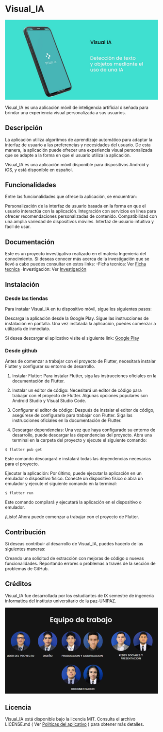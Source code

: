 # Visual_IA

![screenshot.png](https://raw.githubusercontent.com/CarlosGarces1/Visual_IA/main/Banner_general.jpg)  

Visual_IA es una aplicación móvil de inteligencia artificial diseñada para brindar una experiencia visual personalizada a sus usuarios.

## Descripción
La aplicación utiliza algoritmos de aprendizaje automático para adaptar la interfaz de usuario a las preferencias y necesidades del usuario. De esta manera, la aplicación puede ofrecer una experiencia visual personalizada que se adapte a la forma en que el usuario utiliza la aplicación.

Visual_IA es una aplicación móvil disponible para dispositivos Android y iOS, y está disponible en español.

## Funcionalidades
Entre las funcionalidades que ofrece la aplicación, se encuentran:

Personalización de la interfaz de usuario basada en la forma en que el usuario interactúa con la aplicación.
Integración con servicios en línea para ofrecer recomendaciones personalizadas de contenido.
Compatibilidad con una amplia variedad de dispositivos móviles.
Interfaz de usuario intuitiva y fácil de usar.

## Documentación
Este es un proyecto investigativo realizado en el materia Ingeniería del conocimiento. Si deseas conocer más acerca de la investigación que se llevó a cabo puedes consultar en estos links:
-Ficha tecnica: Ver [Ficha tecnica]( https://docs.google.com/document/d/1qDZUNDWtizJ-KCHjcDqS1VQRR9YePZ5P/edit?usp=sharing&ouid=102490290992905696508&rtpof=true&sd=true )
-Investigación: Ver [Investigación]( https://docs.google.com/document/d/1HwqkCI3pvslnaa7lfeO7kHCINZ5e0FWe/edit?usp=sharing&ouid=102490290992905696508&rtpof=true&sd=true )


## Instalación

### Desde las tiendas 

Para instalar Visual_IA en tu dispositivo móvil, sigue los siguientes pasos:

Descarga la aplicación desde la Google Play.
Sigue las instrucciones de instalación en pantalla.
Una vez instalada la aplicación, puedes comenzar a utilizarla de inmediato.

Si desea descargar el aplicativo visite el siguiente link: [Google Play]( https://play.google.com/store/apps/details?id=com.unipaz.visual_ia ) 

### Desde github

Antes de comenzar a trabajar con el proyecto de Flutter, necesitará instalar Flutter y configurar su entorno de desarrollo.


1) Instalar Flutter: Para instalar Flutter, siga las instrucciones oficiales en la documentación de Flutter.

2) Instalar un editor de código: Necesitará un editor de código para trabajar con el proyecto de Flutter. Algunas opciones populares son Android Studio y Visual Studio Code.

3) Configurar el editor de código: Después de instalar el editor de código, asegúrese de configurarlo para trabajar con Flutter. Siga las instrucciones oficiales en la documentación de Flutter.

4) Descargar dependencias: Una vez que haya configurado su entorno de desarrollo, puede descargar las dependencias del proyecto. Abra una terminal en la carpeta del proyecto y ejecute el siguiente comando:

```  
$ flutter pub get 
```  
 Este comando descargará e instalará todas las dependencias necesarias para el proyecto.

Ejecutar la aplicación: Por último, puede ejecutar la aplicación en un emulador o dispositivo físico. Conecte un dispositivo físico o abra un emulador y ejecute el siguiente comando en la terminal:

```  
$ flutter run 
```  
Este comando compilará y ejecutará la aplicación en el dispositivo o emulador.


¡Listo! Ahora puede comenzar a trabajar con el proyecto de Flutter.


## Contribución
Si deseas contribuir al desarrollo de Visual_IA, puedes hacerlo de las siguientes maneras:

Creando una solicitud de extracción con mejoras de código o nuevas funcionalidades.
Reportando errores o problemas a través de la sección de problemas de GitHub.

## Créditos
Visual_IA fue desarrollada por los estudiantes de IX semestre de ingeneria informatica del instituto universitario de la paz-UNIPAZ.

![screenshot.png](https://raw.githubusercontent.com/CarlosGarces1/Visual_IA/main/imagen_2023-04-20_002011921.png)  

## Licencia
Visual_IA está disponible bajo la licencia MIT. Consulta el archivo LICENSE.md ( Ver [Politicas del aplicativo]( https://github.com/CarlosGarces1/visual_ia_politics/blob/main/privacy-politics.md ) ) para obtener más detalles.
